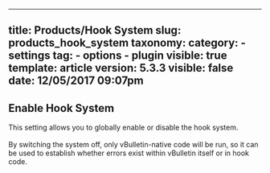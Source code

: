 
---
title: Products/Hook System
slug: products_hook_system
taxonomy:
    category:
        - settings
    tag:
        - options
        - plugin
visible: true
template: article
version: 5.3.3
visible: false
date: 12/05/2017 09:07pm
---

## Enable Hook System
This setting allows you to globally enable or disable the hook system.<br />
<br />
By switching the system off, only vBulletin-native code will be run, so it can be used to establish whether errors exist within vBulletin itself or in hook code.



